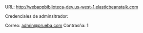 
URL:
http://webappbiblioteca-dev.us-west-1.elasticbeanstalk.com


Credenciales de adminsitrador: 

Correo: admin@prueba.com
Contrasña: 1
